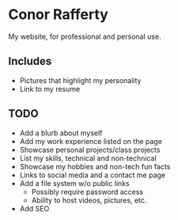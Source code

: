 # Conor Rafferty
My website, for professional and personal use.

## Includes
- Pictures that highlight my personality
- Link to my resume

## TODO
- Add a blurb about myself
- Add my work experience listed on the page
- Showcase personal projects/class projects
- List my skills, technical and non-technical
- Showcase my hobbies and non-tech fun facts
- Links to social media and a contact me page
- Add a file system w/o public links
	- Possibly require password access
	- Ability to host videos, pictures, etc.
- Add SEO
